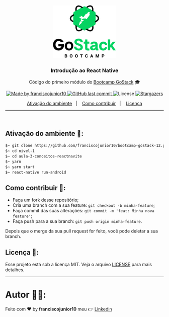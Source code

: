 <h1 align="center">
    <img alt="GoStack" src="../../.github/gostack.png" width="200px" />
</h1>

<h3 align="center">
  Introdução ao React Native
</h3>

<p align="center">Código do primeiro módulo do <a href="https://rocketseat.com.br/bootcamp">Bootcamp GoStack</a> 🎓</p>

<p align="center">
  <a href="https://www.linkedin.com/in/franciscojunior10/">
    <img alt="Made by franciscojunior10" src="https://img.shields.io/badge/made%20by-franciscojunior10-green">
  </a>
  
  <a href="https://github.com/franciscojunior10/bootcamp-gostack-12/commits/master">
    <img alt="GitHub last commit" src="https://img.shields.io/github/last-commit/franciscojunior10/bootcamp-gostack-12.svg">
  </a>

  <img alt="License" src="https://img.shields.io/badge/license-MIT-%2304D361">	
  
  <a href="https://github.com/franciscojunior10/bootcamp-gostack-12/stargazers">
    <img alt="Stargazers" src="https://img.shields.io/github/stars/franciscojunior10/bootcamp-gostack-12?style=social">
  </a>
	
</p>

<p align="center">
  <a href="#-instalacao-e-execução">Ativação do ambiente</a>&nbsp;&nbsp;&nbsp;|&nbsp;&nbsp;&nbsp;
  <a href="#-como-contribuir">Como contribuir</a>&nbsp;&nbsp;&nbsp;|&nbsp;&nbsp;&nbsp;
  <a href="#memo-licença">Licença</a>
</p>


<hr>
<br/>

## Ativação do ambiente 🚀:

```bash
$~ git clone https://github.com/franciscojunior10/bootcamp-gostack-12.git
$~ cd nivel-1
$~ cd aula-3-conceitos-reactnavite
$~ yarn
$~ yarn start
$~ react-native run-android
```

## Como contribuir 🤔:

- Faça um fork desse repositório;
- Cria uma branch com a sua feature: `git checkout -b minha-feature`;
- Faça commit das suas alterações: `git commit -m 'feat: Minha nova feature'`;
- Faça push para a sua branch: `git push origin minha-feature`.

Depois que o merge da sua pull request for feito, você pode deletar a sua branch.

## Licença :memo::

Esse projeto está sob a licença MIT. Veja o arquivo [LICENSE](../../LICENSE) para mais detalhes.

---
# Autor :man_technologist::

Feito com :heart: by **franciscojunior10** meu :point_right: [Linkedin](https://www.linkedin.com/in/franciscojunior10/)
